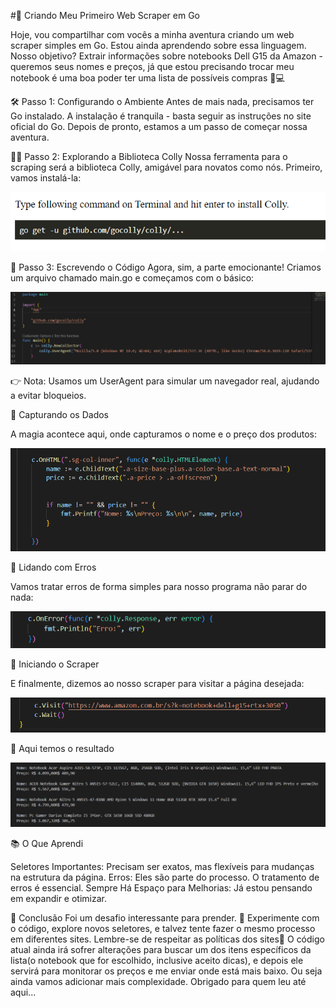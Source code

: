 #🚀 Criando Meu Primeiro Web Scraper em Go

Hoje, vou compartilhar com vocês a minha aventura criando um web scraper simples em Go. Estou ainda aprendendo sobre essa linguagem. Nosso objetivo? Extrair informações sobre notebooks Dell G15 da Amazon - queremos seus nomes e preços, já que estou precisando trocar meu notebook é uma boa poder ter uma lista de possíveis compras 🤖💻

🛠 Passo 1: Configurando o Ambiente
Antes de mais nada, precisamos ter Go instalado. A instalação é tranquila - basta seguir as instruções no site oficial do Go. Depois de pronto, estamos a um passo de começar nossa aventura.

🕵️‍♂️ Passo 2: Explorando a Biblioteca Colly
Nossa ferramenta para o scraping será a biblioteca Colly, amigável para novatos como nós. Primeiro, vamos instalá-la:


![alt text](image.png)


📝 Passo 3: Escrevendo o Código
Agora, sim, a parte emocionante! Criamos um arquivo chamado main.go e começamos com o básico:

![alt text](image-1.png)

👉 Nota: Usamos um UserAgent para simular um navegador real, ajudando a evitar bloqueios.

🎣 Capturando os Dados

A magia acontece aqui, onde capturamos o nome e o preço dos produtos:

![alt text](image-2.png)

🚨 Lidando com Erros

Vamos tratar erros de forma simples para nosso programa não parar do nada:

![alt text](image-3.png)

🚀 Iniciando o Scraper

E finalmente, dizemos ao nosso scraper para visitar a página desejada:

![alt text](image-4.png)

🚀 Aqui temos o resultado

![alt text](image-5.png)

📚 O Que Aprendi

Seletores Importantes: Precisam ser exatos, mas flexíveis para mudanças na estrutura da página.
Erros: Eles são parte do processo. O tratamento de erros é essencial.
Sempre Há Espaço para Melhorias: Já estou pensando em expandir e otimizar.

🎉 Conclusão
Foi um desafio interessante para prender. 🌟
Experimente com o código, explore novos seletores, e talvez tente fazer o mesmo processo em diferentes sites. Lembre-se de respeitar as políticas dos sites🎈
O código atual ainda irá sofrer alterações para buscar um dos itens específicos da lista(o notebook que for escolhido, inclusive aceito dicas), e depois ele servirá para monitorar os preços e me enviar onde está mais baixo. Ou seja ainda vamos adicionar mais complexidade. 
Obrigado para quem leu até aqui...
